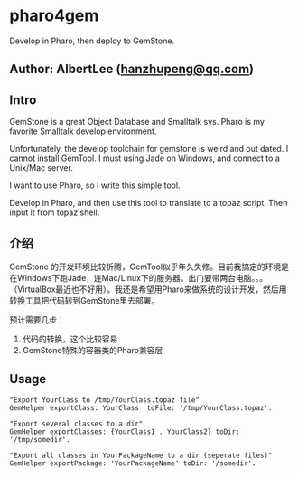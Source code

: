 # pharo4gem
Develop in Pharo, then deploy to GemStone.

## Author: AlbertLee (hanzhupeng@qq.com)

## Intro

GemStone is a great Object Database and Smalltalk sys. Pharo is my favorite Smalltalk develop environment.

Unfortunately, the develop toolchain for gemstone is weird and out dated. I cannot install GemTool. I must using Jade on Windows, and connect to a Unix/Mac server.

I want to use Pharo, so I write this simple tool.

Develop in Pharo, and then use this tool to translate to a topaz script. Then input it from topaz shell.

## 介绍

GemStone 的开发环境比较折腾，GemTool似乎年久失修。目前我搞定的环境是在Windows下跑Jade，连Mac/Linux下的服务器。出门要带两台电脑。。。（VirtualBox最近也不好用）。我还是希望用Pharo来做系统的设计开发，然后用转换工具把代码转到GemStone里去部署。

预计需要几步：

1. 代码的转换，这个比较容易
2. GemStone特殊的容器类的Pharo兼容层

## Usage

```smalltalk
"Export YourClass to /tmp/YourClass.topaz file"
GemHelper exportClass: YourClass  toFile: '/tmp/YourClass.topaz'.

"Export several classes to a dir"
GemHelper exportClasses: {YourClass1 . YourClass2} toDir: '/tmp/somedir'.

"Export all classes in YourPackageName to a dir (seperate files)"
GemHelper exportPackage: 'YourPackageName' toDir: '/somedir'.
```
